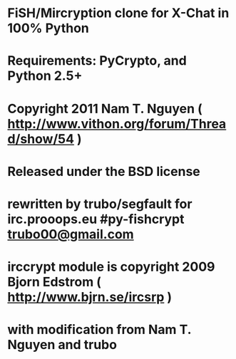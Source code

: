 # FiSH/Mircryption clone for X-Chat in 100% Python
#
# Requirements: PyCrypto, and Python 2.5+
#
# Copyright 2011 Nam T. Nguyen ( http://www.vithon.org/forum/Thread/show/54 )
# Released under the BSD license
#
# rewritten by trubo/segfault for irc.prooops.eu #py-fishcrypt trubo00@gmail.com
#
# irccrypt module is copyright 2009 Bjorn Edstrom ( http://www.bjrn.se/ircsrp )
# with modification from Nam T. Nguyen and trubo
#
